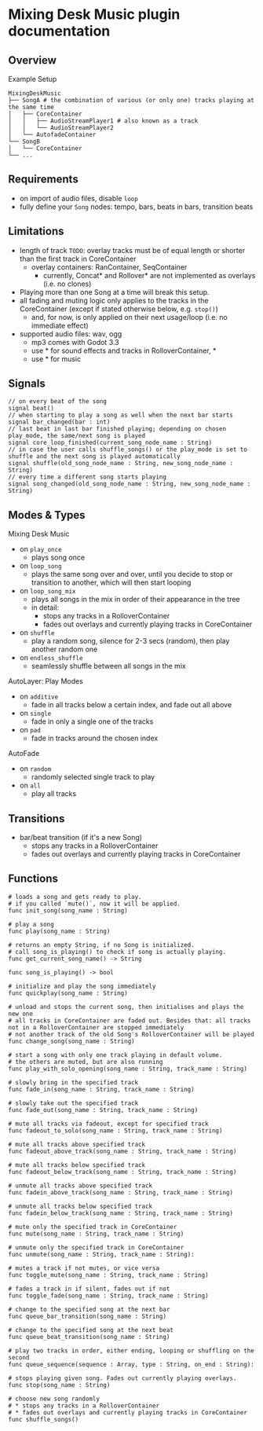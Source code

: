 Mixing Desk Music plugin documentation
======================================


Overview
--------

Example Setup  
```
MixingDeskMusic
├── SongA # the combination of various (or only one) tracks playing at the same time
│   ├── CoreContainer
│   │   ├── AudioStreamPlayer1 # also known as a track
│   │   └── AudioStreamPlayer2
│   └── AutofadeContainer
└── SongB
│   └── CoreContainer
└── ...
```


Requirements
------------

* on import of audio files, disable `loop`
* fully define your `Song` nodes: tempo, bars, beats in bars, transition beats


Limitations
-----------

* length of track `TODO`: overlay tracks must be of equal length or shorter than the first track in CoreContainer
  * overlay containers: RanContainer, SeqContainer
    * currently, Concat* and Rollover* are not implemented as overlays (i.e. no clones)
* Playing more than one Song at a time will break this setup.
* all fading and muting logic only applies to the tracks in the CoreContainer (except if stated otherwise below, e.g. `stop()`)
  * and, for now, is only applied on their next usage/loop (i.e. no immediate effect)
* supported audio files: wav, ogg
  * mp3 comes with Godot 3.3
  * use * for sound effects and tracks in RolloverContainer, *
  * use * for music


Signals
-------

```gdscript
// on every beat of the song
signal beat()
// when starting to play a song as well when the next bar starts
signal bar_changed(bar : int)
// last beat in last bar finished playing; depending on chosen play_mode, the same/next song is played
signal core_loop_finished(current_song_node_name : String)
// in case the user calls shuffle_songs() or the play_mode is set to shuffle and the next song is played automatically
signal shuffle(old_song_node_name : String, new_song_node_name : String)
// every time a different song starts playing
signal song_changed(old_song_node_name : String, new_song_node_name : String)
```


Modes & Types
-------------

Mixing Desk Music
* on `play_once`
  * plays song once
* on `loop_song`
  * plays the same song over and over, until you decide to stop or transition to another, which will then start looping
* on `loop_song_mix`
  * plays all songs in the mix in order of their appearance in the tree
  * in detail:
    * stops any tracks in a RolloverContainer
    * fades out overlays and currently playing tracks in CoreContainer
* on `shuffle`
  * play a random song, silence for 2-3 secs (random), then play another random one
* on `endless_shuffle`
  * seamlessly shuffle between all songs in the mix

AutoLayer: Play Modes
* on `additive`
  * fade in all tracks below a certain index, and fade out all above
* on `single`
  * fade in only a single one of the tracks
* on `pad`
  * fade in tracks around the chosen index

AutoFade
* on `random`
  * randomly selected single track to play
* on `all`
  * play all tracks


Transitions
-----------

* bar/beat transition (if it's a new Song)
  * stops any tracks in a RolloverContainer
  * fades out overlays and currently playing tracks in CoreContainer


Functions
---------

```gdscript
# loads a song and gets ready to play.
# if you called `mute()`, now it will be applied.
func init_song(song_name : String)
```

```gdscript
# play a song
func play(song_name : String)
```

```gdscript
# returns an empty String, if no Song is initialized.
# call song_is_playing() to check if song is actually playing.
func get_current_song_name() -> String
```

```gdscript
func song_is_playing() -> bool
```

```gdscript
# initialize and play the song immediately
func quickplay(song_name : String)
```

```gdscript
# unload and stops the current song, then initialises and plays the new one
# all tracks in CoreContainer are faded out. Besides that: all tracks not in a RolloverContainer are stopped immediately
# not another track of the old Song's RolloverContainer will be played
func change_song(song_name : String)
```

```gdscript
# start a song with only one track playing in default volume.
# the others are muted, but are also running
func play_with_solo_opening(song_name : String, track_name : String)
```

```gdscript
# slowly bring in the specified track
func fade_in(song_name : String, track_name : String)
```

```gdscript
# slowly take out the specified track
func fade_out(song_name : String, track_name : String)
```

```gdscript
# mute all tracks via fadeout, except for specified track
func fadeout_to_solo(song_name : String, track_name : String)
```

```gdscript
# mute all tracks above specified track
func fadeout_above_track(song_name : String, track_name : String)
```

```gdscript
# mute all tracks below specified track
func fadeout_below_track(song_name : String, track_name : String)
```

```gdscript
# unmute all tracks above specified track
func fadein_above_track(song_name : String, track_name : String)
```

```gdscript
# unmute all tracks below specified track
func fadein_below_track(song_name : String, track_name : String)
```

```gdscript
# mute only the specified track in CoreContainer
func mute(song_name : String, track_name : String)
```

```gdscript
# unmute only the specified track in CoreContainer
func unmute(song_name : String, track_name : String):
```

```gdscript
# mutes a track if not mutes, or vice versa
func toggle_mute(song_name : String, track_name : String)
```

```gdscript
# fades a track in if silent, fades out if not
func toggle_fade(song_name : String, track_name : String)
```

```gdscript
# change to the specified song at the next bar
func queue_bar_transition(song_name : String)
```

```gdscript
# change to the specified song at the next beat
func queue_beat_transition(song_name : String)
```

```gdscript
# play two tracks in order, either ending, looping or shuffling on the second
func queue_sequence(sequence : Array, type : String, on_end : String):
```

```gdscript
# stops playing given song. Fades out currently playing overlays.
func stop(song_name : String)
```

```gdscript
# choose new song randomly
# * stops any tracks in a RolloverContainer
# * fades out overlays and currently playing tracks in CoreContainer
func shuffle_songs()
```

